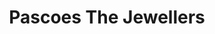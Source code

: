 ---
title: "Pascoes The Jewellers"
url: /christchurch/pascoes-the-jewellers-marshland-road/
shop: jewelry
---
